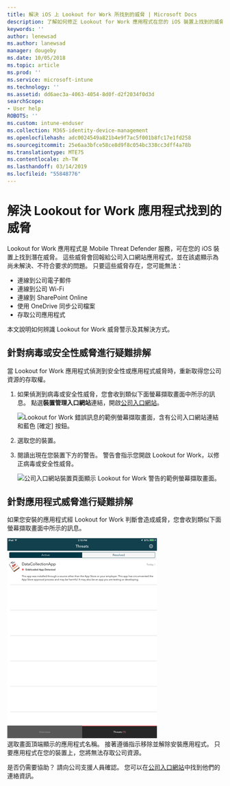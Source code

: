 ```yaml
---
title: 解決 iOS 上 Lookout for Work 所找到的威脅 | Microsoft Docs
description: 了解如何修正 Lookout for Work 應用程式在您的 iOS 裝置上找到的威脅。
keywords: ''
author: lenewsad
ms.author: lanewsad
manager: dougeby
ms.date: 10/05/2018
ms.topic: article
ms.prod: ''
ms.service: microsoft-intune
ms.technology: ''
ms.assetid: dd6aec3a-4063-4054-8d0f-d2f2034f0d3d
searchScope:
- User help
ROBOTS: ''
ms.custom: intune-enduser
ms.collection: M365-identity-device-management
ms.openlocfilehash: adc0024549a821b4e9f7ac5f001b8fc17e1fd258
ms.sourcegitcommit: 25e6aa3bfce58ce8d9f8c054bc338cc3dff4a78b
ms.translationtype: MTE75
ms.contentlocale: zh-TW
ms.lasthandoff: 03/14/2019
ms.locfileid: "55848776"
---
```

# <a name="resolve-a-threat-found-by-lookout-for-work"></a>解決 Lookout for Work 應用程式找到的威脅  

Lookout for Work 應用程式是 Mobile Threat Defender 服務，可在您的 iOS 裝置上找到潛在威脅。 這些威脅會回報給公司入口網站應用程式，並在該處顯示為尚未解決、不符合要求的問題。 只要這些威脅存在，您可能無法：

* 連線到公司電子郵件
* 連線到公司 Wi-Fi
* 連線到 SharePoint Online
* 使用 OneDrive 同步公司檔案
* 存取公司應用程式

本文說明如何辨識 Lookout for Work 威脅警示及其解決方式。 

## <a name="troubleshoot-virus-or-security-threat"></a>針對病毒或安全性威脅進行疑難排解  
當 Lookout for Work 應用程式偵測到安全性或應用程式威脅時，重新取得您公司資源的存取權。  

1. 如果偵測到病毒或安全性威脅，您會收到類似下面螢幕擷取畫面中所示的訊息。 點選**裝置管理入口網站**連結，開啟[公司入口網站](https://portal.manage.microsoft.com/devices)。  

    ![Lookout for Work 錯誤訊息的範例螢幕擷取畫面，含有公司入口網站連結和藍色 [確定] 按鈕。](./media/mtd-go-to-device-management-portal-android.png)  

2. 選取您的裝置。  
3. 閱讀出現在您裝置下方的警告。 警告會指示您開啟 Lookout for Work，以修正病毒或安全性威脅。     

    ![公司入口網站裝置頁面顯示 Lookout for Work 警告的範例螢幕擷取畫面。](./media/CP-lookout-virus-banner-1808.png)  

## <a name="troubleshoot-an-app-threat"></a>針對應用程式威脅進行疑難排解   
如果您安裝的應用程式經 Lookout for Work 判斷會造成威脅，您會收到類似下面螢幕擷取畫面中所示的訊息。  

![顯示 Lookout for Work 偵測到之作用中及已解決應用程式威脅清單的範例螢幕擷取畫面。](./media/ios-lfw-threat-example.png)    
選取畫面頂端顯示的應用程式名稱。 接著遵循指示移除並解除安裝應用程式。 只要應用程式在您的裝置上，您將無法存取公司資源。    

是否仍需要協助？ 請向公司支援人員確認。 您可以在[公司入口網站](https://go.microsoft.com/fwlink/?linkid=2010980)中找到他們的連絡資訊。    

